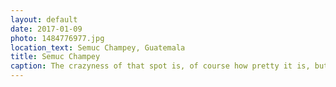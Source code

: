 ```yaml
---
layout: default
date: 2017-01-09
photo: 1484776977.jpg
location_text: Semuc Champey, Guatemala
title: Semuc Champey
caption: The crazyness of that spot is, of course how pretty it is, but also because there is a very dangerous river running underneath it. Avoid that one and just relax in those natural pools surrounded by mountains!
---
```

